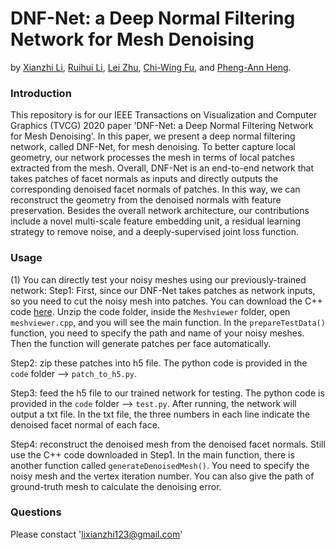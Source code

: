 # DNF-Net: a Deep Normal Filtering Network for Mesh Denoising
by [Xianzhi Li](https://nini-lxz.github.io/), [Ruihui Li](https://liruihui.github.io/), [Lei Zhu](https://appsrv.cse.cuhk.edu.hk/~lzhu/), [Chi-Wing Fu](https://www.cse.cuhk.edu.hk/~cwfu/), and [Pheng-Ann Heng](http://www.cse.cuhk.edu.hk/~pheng/).

### Introduction
This repository is for our IEEE Transactions on Visualization and Computer Graphics (TVCG) 2020 paper 'DNF-Net: a Deep Normal Filtering Network for Mesh Denoising'. In this paper, we present a deep normal filtering network, called DNF-Net, for mesh denoising. To better capture local geometry, our network processes the mesh in terms of local patches extracted from the mesh. Overall, DNF-Net is an end-to-end network that takes patches of facet normals as inputs and directly outputs the corresponding denoised facet normals of patches. In this way, we can reconstruct the geometry from the denoised normals with feature preservation. Besides the overall network architecture, our contributions include a novel multi-scale feature embedding unit, a residual learning strategy to remove noise, and a deeply-supervised joint loss function.

### Usage
(1) You can directly test your noisy meshes using our previously-trained network:
Step1: First, since our DNF-Net takes patches as network inputs, so you need to cut the noisy mesh into patches. You can download the C++ code [here](https://drive.google.com/file/d/1b3XOnDw-8zuw-QII96qYUh6aHSYuvEvS/view?usp=sharing). Unzip the code folder, inside the `Meshviewer` folder, open `meshviewer.cpp`, and you will see the main function. In the `prepareTestData()` function, you need to specify the path and name of your noisy meshes. Then the function will generate patches per face automatically.

Step2: zip these patches into h5 file. The python code is provided in the `code` folder --> `patch_to_h5.py`.

Step3: feed the h5 file to our trained network for testing. The python code is provided in the `code` folder --> `test.py`. After running, the network will output a txt file. In the txt file, the three numbers in each line indicate the denoised facet normal of each face.

Step4: reconstruct the denoised mesh from the denoised facet normals. Still use the C++ code downloaded in Step1. In the main function, there is another function called `generateDenoisedMesh()`. You need to specify the noisy mesh and the vertex iteration number. You can also give the path of ground-truth mesh to calculate the denoising error.  

### Questions
Please constact 'lixianzhi123@gmail.com'

